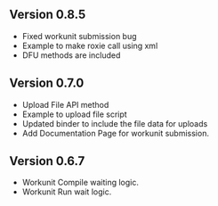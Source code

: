 Version 0.8.5
-------------
  - Fixed workunit submission bug
  - Example to make roxie call using xml
  - DFU methods are included



Version 0.7.0
-------------
  - Upload File API method
  - Example to upload file script
  - Updated binder to include the file data for uploads
  - Add Documentation Page for workunit submission.

Version 0.6.7
-------------
  - Workunit Compile waiting logic.
  - Workunit Run wait logic.


